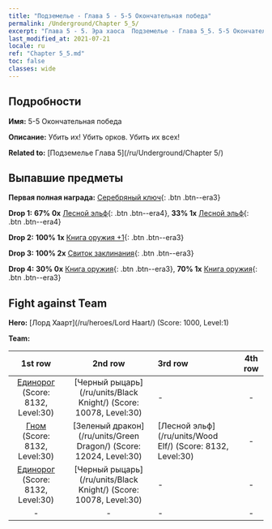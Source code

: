 ```yaml
---
title: "Подземелье - Глава 5 - 5-5 Окончательная победа"
permalink: /Underground/Chapter 5_5/
excerpt: "Глава 5 - 5. Эра хаоса  Подземелье - Глава 5_5. 5-5 Окончательная победа"
last_modified_at: 2021-07-21
locale: ru
ref: "Chapter 5_5.md"
toc: false
classes: wide
---
```


## Подробности

 **Имя:** 5-5 Окончательная победа

 **Описание:** Убить их! Убить орков. Убить их всех!

 **Related to:** [Подземелье Глава 5](/ru/Underground/Chapter 5/)

## Выпавшие предметы

 **Первая полная награда:** [Серебряный ключ](/ItemsRU/con_693/){: .btn .btn--era3}

 **Drop 1:** **67% 0x** [Лесной эльф](/ItemsRU/unt_201/){: .btn .btn--era4}, **33% 1x** [Лесной эльф](/ItemsRU/unt_201/){: .btn .btn--era4}

 **Drop 2:** **100% 1x** [Книга оружия +1](/ItemsRU/mat_25/){: .btn .btn--era3}

 **Drop 3:** **100% 2x** [Свиток заклинания](/ItemsRU/con_694/){: .btn .btn--era3}

 **Drop 4:** **30% 0x** [Книга оружия](/ItemsRU/mat_18/){: .btn .btn--era3}, **70% 1x** [Книга оружия](/ItemsRU/mat_18/){: .btn .btn--era3}


## Fight against Team
 **Hero:** [Лорд Хаарт](/ru/heroes/Lord Haart/) (Score: 1000, Level:1)

 **Team:**


  | 1st row | 2nd row | 3rd row | 4th row |
  |:----:|:----:|:----|:----:|
  | [Единорог](/ru/units/Unicorn/) (Score: 8132, Level:30)  | [Черный рыцарь](/ru/units/Black Knight/) (Score: 10078, Level:30)  | - | - |
  | [Гном](/ru/units/Dwarf/) (Score: 8132, Level:30)  | [Зеленый дракон](/ru/units/Green Dragon/) (Score: 12024, Level:30)  | [Лесной эльф](/ru/units/Wood Elf/) (Score: 8132, Level:30)  | - |
  | [Единорог](/ru/units/Unicorn/) (Score: 8132, Level:30)  | [Черный рыцарь](/ru/units/Black Knight/) (Score: 10078, Level:30)  | - | - |
  | - | - | - | - |


